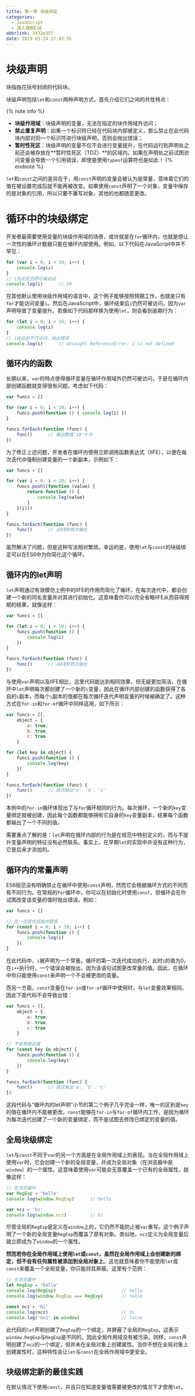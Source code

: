 ```yaml
---
title: 第一章 块级绑定
categories:
  - JavaScript
  - 深入理解ES6
abbrlink: 3432e35f
date: 2019-03-24 17:43:55
---
```


# 块级声明

块指由花括号封闭的代码块。

块级声明包括`let`和`const`两种声明方式，首先介绍它们之间的共性特点：

{% note info %}
- **块级作用域**：块级声明的变量，无法在指定的块作用域外访问；
- **禁止重复声明**：如果一个标识符已经在代码块内部被定义，那么禁止在此代码块内部对同一个标识符进行块级声明，否则会抛出错误；
- **暂时性死区**：块级声明的变量不仅不会进行变量提升，在代码运行到声明处之前还会被存放在**暂时性死区（TDZ）**的区域内。如果在声明处之前试图访问变量会导致一个引用错误，即使是使用`typeof`运算符也是如此！
{% endnote %}

`let`和`const`之间的差异在于，用`const`声明的变量会被认为是常量，意味着它们的值在被设置完成后就不能再被改变。如果使用`const`声明了一个对象，变量中保存的是对象的引用，所以只要不重写对象，其他的也都随意更改。

# 循环中的块级绑定

开发者最需要使用变量的块级作用域的场景，或许就是在`for`循环内，也就是想让一次性的循环计数器只能在循环内部使用。例如，以下代码在JavaScript中并不罕见：

```js
for (var i = 0; i < 10; i++) {
    console.log(i)
}
// i在此处仍然可被访问
console.log(i)		// 10
```

在其他默认使用块级作用域的语言中，这个例子能够按照预期工作，也就是只有`for`才能访问变量`i`。然后在JavaScript中，循环结束后`i`仍然可被访问，因为`var`声明导致了变量提升。若像如下代码那样换为使用`let`，则会看到逾期行为：

```js
for (let i = 0; i < 10; i++) {
    console.log(i)
}
// i在此处不可访问，抛出错误
console.log(i)		// Uncaught ReferenceError: i is not defined
```

## 循环内的函数

长期以来，`var`的特点使得循环变量在循环作用域外仍然可被访问，于是在循环内部创建函数就变得很有问题。考虑如下代码：

```js
var funcs = []

for (var i = 0; i < 10; i++) {
    funcs.push(function () { console.log(i) })
}

funcs.forEach(function (func) {
    func()		// 输出数值'10'十次
})
```

为了修正上述问题，开发者在循环内使用立即调用函数表达式（IIFE），以便在每次迭代中强制创建变量的一个新副本，示例如下：

```js
var funcs = []

for (var i = 0; i < 10; i++) {
    funcs.push((function (value) {
        return function () {
            console.log(value)
        }
    }(i)))
}

funcs.forEach(function (func) {
    func()		// 从0到9依次输出
})
```

虽然解决了问题，但是这种写法相对繁琐。幸运的是，使用`let`与`const`的块级绑定可以在ES6中为你简化这个循环。

## 循环内的let声明

`let`声明通过有效模仿上例中的IIFE的作用而简化了循环。在每次迭代中，都会创建一个新的同名变量并对其进行初始化。这意味着你可以完全省略IIFE从而获得预期的结果，就像这样：

```js
var funcs = []

for (let i = 0; i < 10; i++) {
    funcs.push(function () {
        console.log(i)
    })
}

funcs.forEach(function (func) {
    func()		// 从0到9依次输出
})
```

与使用`var`声明以及IIFE相比，这里代码能达到相同效果，但无疑更加简洁。在循环中`let`声明每次都创建了一个新的`i`变量，因此在循环内部创建的函数获得了各自的`i`副本，而每个`i`副本的值都在每次循环迭代声明变量的时候被确定了。这种方式在`for-in`和`for-of`循环中同样适用，如下所示：

```js
var funcs = [],
    object = {
        a: true,
        b: true,
        c: true
    }

for (let key in object) {
    funcs.push(function () {
        console.log(key)
    })
}

funcs.forEach(function (func) {
    func()		// 依次输出'a'、'b'、'c'
})
```

本例中的`for-in`循环体现出了与`for`循环相同的行为。每次循环，一个新的`key`变量绑定就被创建，因此每个函数都能够拥有它自身的`key`变量副本，结果每个函数都输出了一个不同的值。

需要重点了解的是：`let`声明在循环内部的行为是在规范中特别定义的，而与不提升变量声明的特征没有必然联系。事实上，在早期`let`的实现中并没有这种行为，它是后来才添加的。

## 循环内的常量声明

ES6规范没有明确禁止在循环中使用`const`声明，然而它会根据循环方式的不同而有不同行为。在常规的`for`循环中，你可以在初始化时使用`const`，但循环会在你试图改变该变量的值时抛出错误。例如：

```js
var funcs = []

// 在一次迭代后抛出错误
for (const i = 0; i < 10; i++) {
    funcs.push(function () {
        console.log(i)
    })
}
```

在此代码中，`i`被声明为一个常量。循环的第一次迭代成功执行，此时`i`的值为0。在`i++`执行时，一个错误会被抛出，因为该语句试图更改常量的值。因此，在循环中你只能使用`const`来声明一个不会被更改的变量。

而另一方面，`const`变量在`for-in`或`for-of`循环中使用时，与`let`变量效果相同。因此下面代码不会导致出错：

```js
var funcs = [],
    object = {
        a: true,
        b: true,
        c: true
    }

// 不会导致出错
for (const key in object) {
    funcs.push(function () {
        console.log(key)
    })
}

funcs.forEach(function (func) {
    func()		// 依次输出'a'、'b'、'c'
})
```

这段代码与“循环内的let声明”小节的第二个例子几乎完全一样，唯一的区别是`key`的值在循环内不能被更改。`const`能够在`for-in`与`for-of`循环内工作，是因为循环为每次迭代创建了一个新的变量绑定，而不是试图去修改已绑定的变量的值。

## 全局块级绑定

`let`与`const`不同于`var`的另一个方面是在全局作用域上的表现。当在全局作用域上使用`var`时，它会创建一个新的全局变量，并成为全局对象（在浏览器中是`window`）的一个属性。这意味着使用`var`可能会无意覆盖一个已有的全局属性，就像这样：

```js
// 在浏览器中
var RegExp = 'hello'
console.log(window.RegExp)      // hello

var ncz = 'hi'
console.log(window.ncz)         // hi
```

尽管全局的`RegExp`是定义在`window`上的，它仍然不能防止被`var`重写。这个例子声明了一个新的全局变量`RegExp`而覆盖了原有对象。类似地，`ncz`定义为全局变量后就立即成为了`window`的一个属性。

**然而若你在全局作用域上使用`let`或`const`，虽然在全局作用域上会创建新的绑定，但不会有任何属性被添加到全局对象上**。这也就意味着你不能使用`let`或`const`来覆盖一个全局变量，你只能将其屏蔽。这里有个范例：

```js
// 在浏览器中
let RegExp = 'hello'
console.log(RegExp)                         // hello
console.log(window.RegExp === RegExp)       // false

const ncz = 'hi'
console.log(ncz)                            // hi
console.log('ncz' in window)                // false
```

此代码的`let`声明创建了`RegExp`的一个绑定，并屏蔽了全局的`RegExp`。这表示`window.RegExp`与`RegExp`是不同的，因此全局作用域没有被污染。同样，`const`声明创建了`ncz`的一个绑定，但并未在全局对象上创建属性。当你不想在全局对象上创建属性时，这种特性会让`let`与`const`在全局作用域中更安全。

## 块级绑定新的最佳实践

在默认情况下使用`const`，并且只在知道变量值需要被更改的情况下才使用`let`。